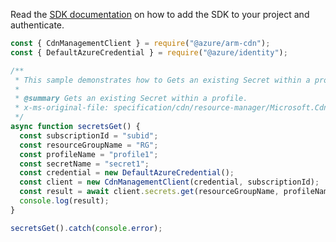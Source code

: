 Read the [SDK documentation](https://github.com/Azure/azure-sdk-for-js/blob/%40azure%2Farm-cdn_7.0.0/sdk/cdn/arm-cdn/README.md) on how to add the SDK to your project and authenticate.

```javascript
const { CdnManagementClient } = require("@azure/arm-cdn");
const { DefaultAzureCredential } = require("@azure/identity");

/**
 * This sample demonstrates how to Gets an existing Secret within a profile.
 *
 * @summary Gets an existing Secret within a profile.
 * x-ms-original-file: specification/cdn/resource-manager/Microsoft.Cdn/stable/2021-06-01/examples/Secrets_Get.json
 */
async function secretsGet() {
  const subscriptionId = "subid";
  const resourceGroupName = "RG";
  const profileName = "profile1";
  const secretName = "secret1";
  const credential = new DefaultAzureCredential();
  const client = new CdnManagementClient(credential, subscriptionId);
  const result = await client.secrets.get(resourceGroupName, profileName, secretName);
  console.log(result);
}

secretsGet().catch(console.error);
```

